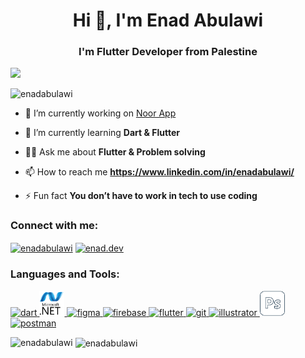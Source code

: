 <h1 align="center">Hi 👋, I'm Enad Abulawi</h1>
<h3 align="center">I'm Flutter Developer from Palestine</h3>
<img src="{[BadgeURLHere](https://img.shields.io/badge/Flutter-02569B?style=for-the-badge&logo=flutter&logoColor=white)}" />

<p align="left"> <img src="https://komarev.com/ghpvc/?username=enadabulawi&label=Profile%20views&color=0e75b6&style=flat" alt="enadabulawi" /> </p>

- 🔭 I’m currently working on [Noor App](https://play.google.com/store/apps/details?id=com.Enad.Noor&hl=ar)

- 🌱 I’m currently learning **Dart & Flutter**

- 💬💬 Ask me about **Flutter & Problem solving**

- 📫 How to reach me **https://www.linkedin.com/in/enadabulawi/**

- ⚡ Fun fact **You don’t have to work in tech to use coding**

<h3 align="left">Connect with me:</h3>
<p align="left">
<a href="https://linkedin.com/in/enadabulawi" target="blank"><img align="center" src="https://raw.githubusercontent.com/rahuldkjain/github-profile-readme-generator/master/src/images/icons/Social/linked-in-alt.svg" alt="enadabulawi" height="30" width="40" /></a>
<a href="https://instagram.com/enad.dev" target="blank"><img align="center" src="https://raw.githubusercontent.com/rahuldkjain/github-profile-readme-generator/master/src/images/icons/Social/instagram.svg" alt="enad.dev" height="30" width="40" /></a>
</p>

<h3 align="left">Languages and Tools:</h3>
<p align="left"> <a href="https://dart.dev" target="_blank" rel="noreferrer"> <img src="https://www.vectorlogo.zone/logos/dartlang/dartlang-icon.svg" alt="dart" width="40" height="40"/> </a> <a href="https://dotnet.microsoft.com/" target="_blank" rel="noreferrer"> <img src="https://raw.githubusercontent.com/devicons/devicon/master/icons/dot-net/dot-net-original-wordmark.svg" alt="dotnet" width="40" height="40"/> </a> <a href="https://www.figma.com/" target="_blank" rel="noreferrer"> <img src="https://www.vectorlogo.zone/logos/figma/figma-icon.svg" alt="figma" width="40" height="40"/> </a> <a href="https://firebase.google.com/" target="_blank" rel="noreferrer"> <img src="https://www.vectorlogo.zone/logos/firebase/firebase-icon.svg" alt="firebase" width="40" height="40"/> </a> <a href="https://flutter.dev" target="_blank" rel="noreferrer"> <img src="https://www.vectorlogo.zone/logos/flutterio/flutterio-icon.svg" alt="flutter" width="40" height="40"/> </a> <a href="https://git-scm.com/" target="_blank" rel="noreferrer"> <img src="https://www.vectorlogo.zone/logos/git-scm/git-scm-icon.svg" alt="git" width="40" height="40"/> </a> <a href="https://www.adobe.com/in/products/illustrator.html" target="_blank" rel="noreferrer"> <img src="https://www.vectorlogo.zone/logos/adobe_illustrator/adobe_illustrator-icon.svg" alt="illustrator" width="40" height="40"/> </a> <a href="https://www.photoshop.com/en" target="_blank" rel="noreferrer"> <img src="https://raw.githubusercontent.com/devicons/devicon/master/icons/photoshop/photoshop-line.svg" alt="photoshop" width="40" height="40"/> </a> <a href="https://postman.com" target="_blank" rel="noreferrer"> <img src="https://www.vectorlogo.zone/logos/getpostman/getpostman-icon.svg" alt="postman" width="40" height="40"/> </a> </p>

<p><img align="left" src="https://github-readme-stats.vercel.app/api/top-langs?username=enadabulawi&show_icons=true&locale=en&layout=compact" alt="enadabulawi" /></p>

<p>&nbsp;<img align="center" src="https://github-readme-stats.vercel.app/api?username=enadabulawi&show_icons=true&locale=en" alt="enadabulawi" /></p>
